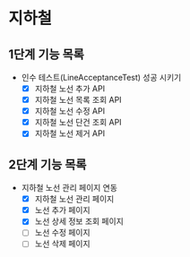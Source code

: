 # 지하철 


## 1단계 기능 목록

- 인수 테스트(LineAcceptanceTest) 성공 시키기
    - [x] 지하철 노선 추가 API
    - [x] 지하철 노선 목록 조회 API
    - [x] 지하철 노선 수정 API
    - [x] 지하철 노선 단건 조회 API
    - [x] 지하철 노선 제거 API
    
## 2단계 기능 목록

- 지하철 노선 관리 페이지 연동
    - [x] 지하철 노선 관리 페이지
    - [x] 노선 추가 페이지
    - [x] 노선 상세 정보 조회 페이지
    - [ ] 노선 수정 페이지
    - [ ] 노선 삭제 페이지